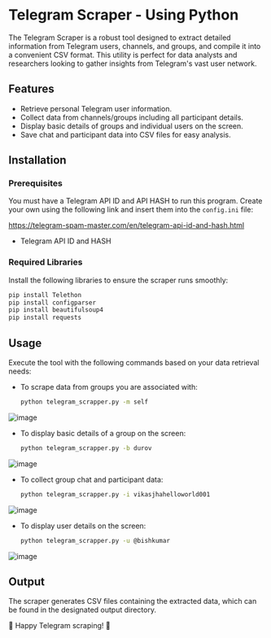 # Telegram Scraper - Using Python

The Telegram Scraper is a robust tool designed to extract detailed information from Telegram users, channels, and groups, and compile it into a convenient CSV format. This utility is perfect for data analysts and researchers looking to gather insights from Telegram's vast user network.

## Features

- Retrieve personal Telegram user information.
- Collect data from channels/groups including all participant details.
- Display basic details of groups and individual users on the screen.
- Save chat and participant data into CSV files for easy analysis.

## Installation

### Prerequisites

You must have a Telegram API ID and API HASH to run this program. Create your own using the following link and insert them into the `config.ini` file:

https://telegram-spam-master.com/en/telegram-api-id-and-hash.html

- Telegram API ID and HASH

### Required Libraries

Install the following libraries to ensure the scraper runs smoothly:

```bash
pip install Telethon
pip install configparser
pip install beautifulsoup4
pip install requests
```
## Usage

Execute the tool with the following commands based on your data retrieval needs:

- To scrape data from groups you are associated with:
   ```bash
   python telegram_scrapper.py -m self
   ```
![image](https://github.com/Alien-C00de/Telegram-Scrapper/assets/138598543/17a9ef03-d0e9-43aa-a3d5-d2ad4271a891)
- To display basic details of a group on the screen:
   ```bash
   python telegram_scrapper.py -b durov
   ```
![image](https://github.com/Alien-C00de/Telegram-Scrapper/assets/138598543/ab37ca16-e4d1-4e80-8ef5-dc424556cb56)
- To collect group chat and participant data:
   ```bash
   python telegram_scrapper.py -i vikasjhahelloworld001
   ```
![image](https://github.com/Alien-C00de/Telegram-Scrapper/assets/138598543/a6ba4a1a-be1b-4908-9c08-2033ea40602d)
- To display user details on the screen:
   ```bash
   python telegram_scrapper.py -u @bishkumar
   ```
![image](https://github.com/Alien-C00de/Telegram-Scrapper/assets/138598543/4b48b934-cdf0-499b-9c9c-4c80cd35cc54)

## Output

The scraper generates CSV files containing the extracted data, which can be found in the designated output directory.

📨 Happy Telegram scraping! 🚀
